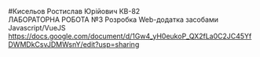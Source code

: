 #Кисельов Ростислав Юрійович КВ-82  
ЛАБОРАТОРНА РОБОТА №3 
Розробка Web-додатка засобами Javascript/VueJS
https://docs.google.com/document/d/1Gw4_yH0eukoP_QX2fLa0C2JC45YfDWMDkCsvJDMWsnY/edit?usp=sharing

